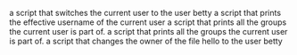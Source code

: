a script that switches the current user to the user betty
a script that prints the effective username of the current user
a script that prints all the groups the current user is part of.
a script that prints all the groups the current user is part of.
a script that changes the owner of the file hello to the user betty
